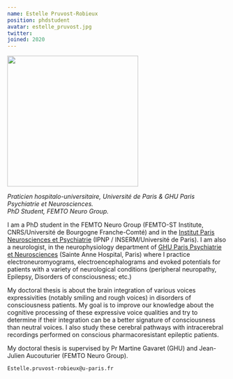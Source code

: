 ```yaml
---
name: Estelle Pruvost-Robieux
position: phdstudent
avatar: estelle_pruvost.jpg
twitter: 
joined: 2020
---
```


<img width="300" src="{{site.baseurl}}/images/people/{{page.avatar}}" data-action="zoom">

_Praticien hospitalo-universitaire, Université de Paris & GHU Paris Psychiatrie et Neurosciences._<br>
_PhD Student, FEMTO Neuro Group._ <br>

I am a PhD student in the FEMTO Neuro Group (FEMTO-ST Institute, CNRS/Université de Bourgogne Franche-Comté) and in the [Institut Paris Neurosciences et Psychiatrie](https://ipnp.paris5.inserm.fr/) (IPNP / INSERM/Université de Paris). I am also a neurologist, in the neurophysiology department of [GHU Paris Psychiatrie et Neurosciences](https://www.ghu-paris.fr/en) (Sainte Anne Hospital, Paris) where I practice electroneuromyograms, electroencephalograms and evoked potentials for patients with a variety of neurological conditions (peripheral neuropathy, Epilepsy, Disorders of consciousness; etc.)

My doctoral thesis is about the brain integration of various voices expressivities (notably smiling and rough voices) in disorders of consciousness patients. My goal is to improve our knowledge about the cognitive processing of these expressive voice qualities and try to determine if their integration can be a better signature of consciousness than neutral voices. I also study these cerebral pathways with intracerebral recordings performed on conscious pharmacoresistant epileptic patients.

My doctoral thesis is supervised by Pr Martine Gavaret (GHU) and Jean-Julien Aucouturier (FEMTO Neuro Group).

<i class="fa fa-envelope-o"></i> `Estelle.pruvost-robieux@u-paris.fr` <br>
<!-- <i class="fa fa-bar-chart-o" /> [Google Scholar](https://scholar.google.com/citations?user=jnST06UAAAAJ) <br>
<i class="fa fa-github" /> [Github](https://github.com/jjau) <br>
<i class="fa fa-twitter" /> [Twitter](https://twitter.com/jjtokyo) <br>-->
